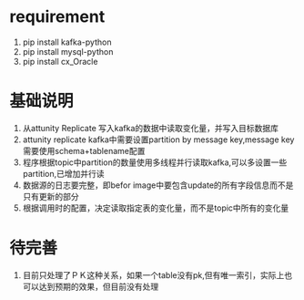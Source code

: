 # requirement

1. pip install kafka-python
2. pip install mysql-python
3. pip install cx_Oracle


# 基础说明
1. 从attunity Replicate 写入kafka的数据中读取变化量，并写入目标数据库
2. attunity replicate kafka中需要设置partition by message key,message key 需要使用schema+tablename配置
3. 程序根据topic中partition的数量使用多线程并行读取kafka,可以多设置一些partition,已增加并行读
4. 数据源的日志要完整，即befor image中要包含update的所有字段信息而不是只有更新的部分
5. 根据调用时的配置，决定读取指定表的变化量，而不是topic中所有的变化量




# 待完善
1. 目前只处理了ＰＫ这种关系，如果一个table没有pk,但有唯一索引，实际上也可以达到预期的效果，但目前没有处理

